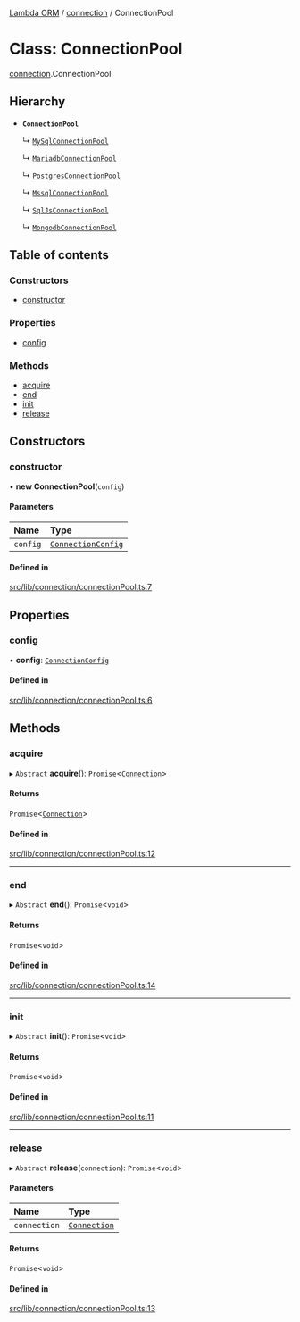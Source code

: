 [Lambda ORM](../README.md) / [connection](../modules/connection.md) / ConnectionPool

# Class: ConnectionPool

[connection](../modules/connection.md).ConnectionPool

## Hierarchy

- **`ConnectionPool`**

  ↳ [`MySqlConnectionPool`](connection.MySqlConnectionPool.md)

  ↳ [`MariadbConnectionPool`](connection.MariadbConnectionPool.md)

  ↳ [`PostgresConnectionPool`](connection.PostgresConnectionPool.md)

  ↳ [`MssqlConnectionPool`](connection.MssqlConnectionPool.md)

  ↳ [`SqlJsConnectionPool`](connection.SqlJsConnectionPool.md)

  ↳ [`MongodbConnectionPool`](connection.MongodbConnectionPool.md)

## Table of contents

### Constructors

- [constructor](connection.ConnectionPool.md#constructor)

### Properties

- [config](connection.ConnectionPool.md#config)

### Methods

- [acquire](connection.ConnectionPool.md#acquire)
- [end](connection.ConnectionPool.md#end)
- [init](connection.ConnectionPool.md#init)
- [release](connection.ConnectionPool.md#release)

## Constructors

### constructor

• **new ConnectionPool**(`config`)

#### Parameters

| Name | Type |
| :------ | :------ |
| `config` | [`ConnectionConfig`](../interfaces/connection.ConnectionConfig.md) |

#### Defined in

[src/lib/connection/connectionPool.ts:7](https://github.com/FlavioLionelRita/lambda-orm/blob/36f1fb3/src/lib/connection/connectionPool.ts#L7)

## Properties

### config

• **config**: [`ConnectionConfig`](../interfaces/connection.ConnectionConfig.md)

#### Defined in

[src/lib/connection/connectionPool.ts:6](https://github.com/FlavioLionelRita/lambda-orm/blob/36f1fb3/src/lib/connection/connectionPool.ts#L6)

## Methods

### acquire

▸ `Abstract` **acquire**(): `Promise`<[`Connection`](connection.Connection.md)\>

#### Returns

`Promise`<[`Connection`](connection.Connection.md)\>

#### Defined in

[src/lib/connection/connectionPool.ts:12](https://github.com/FlavioLionelRita/lambda-orm/blob/36f1fb3/src/lib/connection/connectionPool.ts#L12)

___

### end

▸ `Abstract` **end**(): `Promise`<`void`\>

#### Returns

`Promise`<`void`\>

#### Defined in

[src/lib/connection/connectionPool.ts:14](https://github.com/FlavioLionelRita/lambda-orm/blob/36f1fb3/src/lib/connection/connectionPool.ts#L14)

___

### init

▸ `Abstract` **init**(): `Promise`<`void`\>

#### Returns

`Promise`<`void`\>

#### Defined in

[src/lib/connection/connectionPool.ts:11](https://github.com/FlavioLionelRita/lambda-orm/blob/36f1fb3/src/lib/connection/connectionPool.ts#L11)

___

### release

▸ `Abstract` **release**(`connection`): `Promise`<`void`\>

#### Parameters

| Name | Type |
| :------ | :------ |
| `connection` | [`Connection`](connection.Connection.md) |

#### Returns

`Promise`<`void`\>

#### Defined in

[src/lib/connection/connectionPool.ts:13](https://github.com/FlavioLionelRita/lambda-orm/blob/36f1fb3/src/lib/connection/connectionPool.ts#L13)
